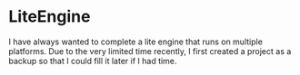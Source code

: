 # LiteEngine
I have always wanted to complete a lite engine that runs on multiple platforms. Due to the very limited time recently, I first created a project as a backup so that I could fill it later if I had time.
